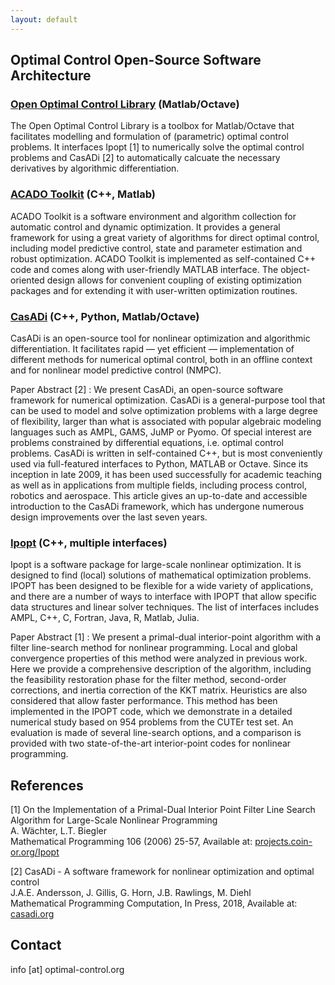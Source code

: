 ```yaml
---
layout: default
---
```


## Optimal Control Open-Source Software Architecture

### [Open Optimal Control Library](https://openocl.org) (Matlab/Octave)

The Open Optimal Control Library is a toolbox for Matlab/Octave that facilitates modelling and formulation of (parametric) optimal control problems. It interfaces Ipopt [1] to numerically solve the optimal control problems and CasADi [2] to automatically calcuate the necessary derivatives by algorithmic differentiation.

### [ACADO Toolkit](http://acado.github.io/) (C++, Matlab)

ACADO Toolkit is a software environment and algorithm collection for automatic control and dynamic optimization. It provides a general framework for using a great variety of algorithms for direct optimal control, including model predictive control, state and parameter estimation and robust optimization. ACADO Toolkit is implemented as self-contained C++ code and comes along with user-friendly MATLAB interface. The object-oriented design allows for convenient coupling of existing optimization packages and for extending it with user-written optimization routines.

### [CasADi](http://casadi.org/) (C++, Python, Matlab/Octave)

CasADi is an open-source tool for nonlinear optimization and algorithmic differentiation. It facilitates rapid — yet efficient — implementation of different methods for numerical optimal control, both in an offline context and for nonlinear model predictive control (NMPC).

Paper Abstract [2]
: We present CasADi, an open-source software framework for numerical
optimization. CasADi is a general-purpose tool that can be used to model and solve
optimization problems with a large degree of flexibility, larger than what is associated
with popular algebraic modeling languages such as AMPL, GAMS, JuMP or Pyomo.
Of special interest are problems constrained by differential equations, i.e. optimal
control problems. CasADi is written in self-contained C++, but is most conveniently
used via full-featured interfaces to Python, MATLAB or Octave. Since its inception
in late 2009, it has been used successfully for academic teaching as well as in applications from multiple fields, including process control, robotics and aerospace. This
article gives an up-to-date and accessible introduction to the CasADi framework,
which has undergone numerous design improvements over the last seven years.

### [Ipopt](https://projects.coin-or.org/Ipopt) (C++, multiple interfaces)

Ipopt is a software package for large-scale nonlinear optimization. It is designed to find (local) solutions of mathematical optimization problems. IPOPT has been designed to be flexible for a wide variety of applications, and there are a number of ways to interface with IPOPT that allow specific data structures and linear solver techniques. The list of interfaces includes AMPL, C++, C, Fortran, Java, R, Matlab, Julia. 

Paper Abstract [1]
: We present a primal-dual interior-point algorithm with a filter line-search method for nonlinear
programming. Local and global convergence properties of this method were analyzed in previous work. Here
we provide a comprehensive description of the algorithm, including the feasibility restoration phase for the filter method, second-order corrections, and inertia correction of the KKT matrix. Heuristics are also considered
that allow faster performance. This method has been implemented in the IPOPT code, which we demonstrate
in a detailed numerical study based on 954 problems from the CUTEr test set. An evaluation is made of several
line-search options, and a comparison is provided with two state-of-the-art interior-point codes for nonlinear
programming.

## References

[1] On the Implementation of a Primal-Dual Interior Point Filter Line Search Algorithm for Large-Scale Nonlinear Programming  
A. Wächter, L.T. Biegler  
Mathematical Programming 106 (2006) 25-57, Available at: [projects.coin-or.org/Ipopt](https://projects.coin-or.org/Ipopt)

[2] CasADi - A software framework for nonlinear optimization and optimal control  
J.A.E. Andersson, J. Gillis, G. Horn, J.B. Rawlings, M. Diehl  
Mathematical Programming Computation, In Press, 2018, Available at: [casadi.org](http://casadi.org)

## Contact

info [at] optimal-control.org
